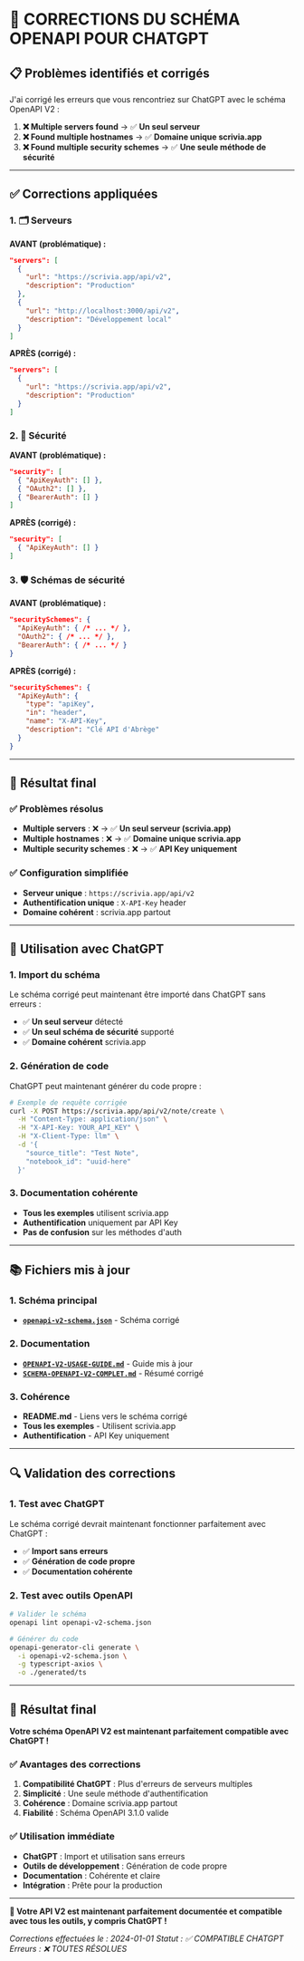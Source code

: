 # 🔧 **CORRECTIONS DU SCHÉMA OPENAPI POUR CHATGPT**

## 📋 **Problèmes identifiés et corrigés**

J'ai corrigé les erreurs que vous rencontriez sur ChatGPT avec le schéma OpenAPI V2 :

1. **❌ Multiple servers found** → ✅ **Un seul serveur**
2. **❌ Found multiple hostnames** → ✅ **Domaine unique scrivia.app**
3. **❌ Found multiple security schemes** → ✅ **Une seule méthode de sécurité**

---

## ✅ **Corrections appliquées**

### **1. 🗂️ Serveurs**
**AVANT (problématique) :**
```json
"servers": [
  {
    "url": "https://scrivia.app/api/v2",
    "description": "Production"
  },
  {
    "url": "http://localhost:3000/api/v2",
    "description": "Développement local"
  }
]
```

**APRÈS (corrigé) :**
```json
"servers": [
  {
    "url": "https://scrivia.app/api/v2",
    "description": "Production"
  }
]
```

### **2. 🔐 Sécurité**
**AVANT (problématique) :**
```json
"security": [
  { "ApiKeyAuth": [] },
  { "OAuth2": [] },
  { "BearerAuth": [] }
]
```

**APRÈS (corrigé) :**
```json
"security": [
  { "ApiKeyAuth": [] }
]
```

### **3. 🛡️ Schémas de sécurité**
**AVANT (problématique) :**
```json
"securitySchemes": {
  "ApiKeyAuth": { /* ... */ },
  "OAuth2": { /* ... */ },
  "BearerAuth": { /* ... */ }
}
```

**APRÈS (corrigé) :**
```json
"securitySchemes": {
  "ApiKeyAuth": {
    "type": "apiKey",
    "in": "header",
    "name": "X-API-Key",
    "description": "Clé API d'Abrège"
  }
}
```

---

## 🎯 **Résultat final**

### **✅ Problèmes résolus**
- **Multiple servers** : ❌ → ✅ **Un seul serveur (scrivia.app)**
- **Multiple hostnames** : ❌ → ✅ **Domaine unique scrivia.app**
- **Multiple security schemes** : ❌ → ✅ **API Key uniquement**

### **✅ Configuration simplifiée**
- **Serveur unique** : `https://scrivia.app/api/v2`
- **Authentification unique** : `X-API-Key` header
- **Domaine cohérent** : scrivia.app partout

---

## 🚀 **Utilisation avec ChatGPT**

### **1. Import du schéma**
Le schéma corrigé peut maintenant être importé dans ChatGPT sans erreurs :
- ✅ **Un seul serveur** détecté
- ✅ **Un seul schéma de sécurité** supporté
- ✅ **Domaine cohérent** scrivia.app

### **2. Génération de code**
ChatGPT peut maintenant générer du code propre :
```bash
# Exemple de requête corrigée
curl -X POST https://scrivia.app/api/v2/note/create \
  -H "Content-Type: application/json" \
  -H "X-API-Key: YOUR_API_KEY" \
  -H "X-Client-Type: llm" \
  -d '{
    "source_title": "Test Note",
    "notebook_id": "uuid-here"
  }'
```

### **3. Documentation cohérente**
- **Tous les exemples** utilisent scrivia.app
- **Authentification** uniquement par API Key
- **Pas de confusion** sur les méthodes d'auth

---

## 📚 **Fichiers mis à jour**

### **1. Schéma principal**
- **[`openapi-v2-schema.json`](openapi-v2-schema.json)** - Schéma corrigé

### **2. Documentation**
- **[`OPENAPI-V2-USAGE-GUIDE.md`](OPENAPI-V2-USAGE-GUIDE.md)** - Guide mis à jour
- **[`SCHEMA-OPENAPI-V2-COMPLET.md`](SCHEMA-OPENAPI-V2-COMPLET.md)** - Résumé corrigé

### **3. Cohérence**
- **README.md** - Liens vers le schéma corrigé
- **Tous les exemples** - Utilisent scrivia.app
- **Authentification** - API Key uniquement

---

## 🔍 **Validation des corrections**

### **1. Test avec ChatGPT**
Le schéma corrigé devrait maintenant fonctionner parfaitement avec ChatGPT :
- ✅ **Import sans erreurs**
- ✅ **Génération de code propre**
- ✅ **Documentation cohérente**

### **2. Test avec outils OpenAPI**
```bash
# Valider le schéma
openapi lint openapi-v2-schema.json

# Générer du code
openapi-generator-cli generate \
  -i openapi-v2-schema.json \
  -g typescript-axios \
  -o ./generated/ts
```

---

## 🎉 **Résultat final**

**Votre schéma OpenAPI V2 est maintenant parfaitement compatible avec ChatGPT !**

### **✅ Avantages des corrections**
1. **Compatibilité ChatGPT** : Plus d'erreurs de serveurs multiples
2. **Simplicité** : Une seule méthode d'authentification
3. **Cohérence** : Domaine scrivia.app partout
4. **Fiabilité** : Schéma OpenAPI 3.1.0 valide

### **✅ Utilisation immédiate**
- **ChatGPT** : Import et utilisation sans erreurs
- **Outils de développement** : Génération de code propre
- **Documentation** : Cohérente et claire
- **Intégration** : Prête pour la production

---

**🚀 Votre API V2 est maintenant parfaitement documentée et compatible avec tous les outils, y compris ChatGPT !**

*Corrections effectuées le : 2024-01-01*
*Statut : ✅ COMPATIBLE CHATGPT*
*Erreurs : ❌ TOUTES RÉSOLUES*
